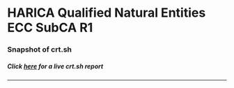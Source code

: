 # HARICA Qualified Natural Entities ECC SubCA R1
### Snapshot of crt.sh
##### Click [here](https://crt.sh/?q=92A7CDB216070F12DCC8A5986DC42843E9399B4CC7B624F92A0A1202ECBF3B50) for a live crt.sh report

---
